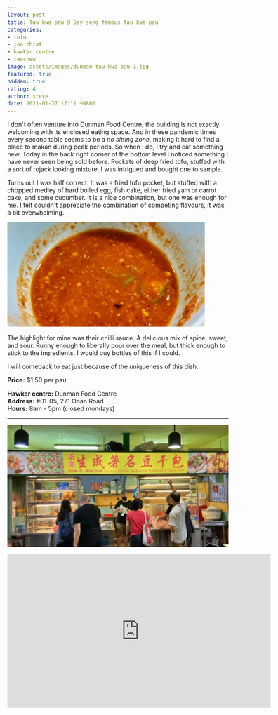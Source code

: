 ```yaml
---
layout: post
title: Tau kwa pau @ Say seng famous tau kwa pau
categories:
- tofu
- joo chiat
- hawker centre
- teochew
image: assets/images/dunman-tau-kwa-pau-1.jpg
featured: true
hidden: true
rating: 4
author: steve
date: 2021-01-27 17:11 +0800
---
```

I don't often venture into Dunman Food Centre, the building is not exactly welcoming with its enclosed eating space. And in these pandemic times every second table seems to be a *no sitting zone*, making it hard to find a place to makan during peak periods. So when I do, I try and eat something new. Today in the back right corner of the bottom level I noticed something I have never seen being sold before. Pockets of deep fried tofu, stuffed with a sort of rojack looking mixture. I was intrigued and bought one to sample.

Turns out I was half correct. It was a fried tofu pocket, but stuffed with a chopped medley of hard boiled egg, fish cake, either fried yam or carrot cake, and some cucumber. It is a nice combination, but one was enough for me. I felt couldn't appreciate the combination of competing flavours, it was a bit overwhelming.

![Chilli sauce](/assets/images/dunman-tau-kwa-pau-2.jpg "Chilli sauce")

The highlight for mine was their chilli sauce. A delicious mix of spice, sweet, and sour. Runny enough to liberally pour over the meal, but thick enough to stick to the ingredients. I would buy bottles of this if I could.

I will comeback to eat just because of the uniqueness of this dish.

**Price:** $1.50 per pau

**Hawker centre:** Dunman Food Centre  
**Address:** #01-05, 271 Onan Road  
**Hours:** 8am - 5pm (closed mondays)  

***  

![Say seng famous tau kwa pau](/assets/images/dunman-tau-kwa-pau-3.jpg "Say seng famous tau kwa pau")

<iframe src="https://www.google.com/maps/embed?pb=!1m18!1m12!1m3!1d3988.7764317710585!2d103.89963991453851!3d1.309426599044971!2m3!1f0!2f0!3f0!3m2!1i1024!2i768!4f13.1!3m3!1m2!1s0x31da1812889a158d%3A0xb1918b165ae78e42!2sDunman%20Food%20Centre!5e0!3m2!1sen!2ssg!4v1611287780650!5m2!1sen!2ssg" width="600" height="350" frameborder="0" style="border:0;" allowfullscreen="" aria-hidden="false" tabindex="0"></iframe>